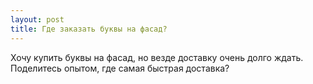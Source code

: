 ```yaml
---
layout: post 
title: Где заказать буквы на фасад? 
--- 
```

Хочу купить буквы на фасад, но везде доставку очень долго ждать. Поделитесь опытом, где самая быстрая доставка?